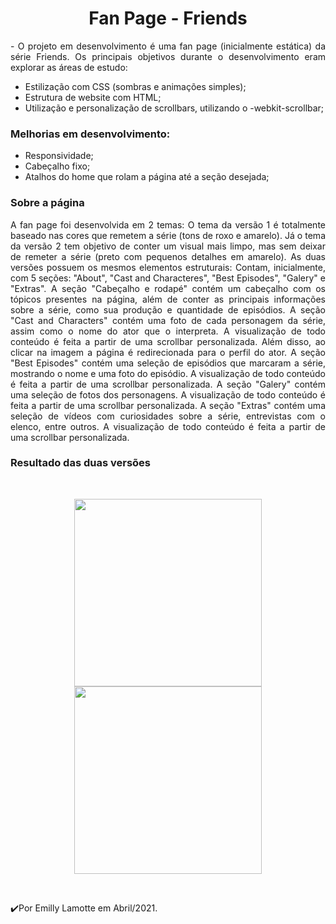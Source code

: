 
<h1 align="center">Fan Page - Friends</h1> 
<p align="justify">
    -  O projeto em desenvolvimento é uma fan page (inicialmente estática) da série Friends. Os principais objetivos durante o desenvolvimento eram explorar as áreas de estudo:<br>
  
 - Estilização com CSS (sombras e animações simples);
 - Estrutura de website com HTML;
 - Utilização e personalização de scrollbars, utilizando o -webkit-scrollbar;
 
  <h3>Melhorias em desenvolvimento:</h3>
 
 - Responsividade;
 - Cabeçalho fixo;
 - Atalhos do home que rolam a página até a seção desejada;
 </p>
 <h3> Sobre a página</h3>
<p align="justify">
   A fan page foi desenvolvida em 2 temas: O tema  da versão 1 é totalmente baseado nas cores que remetem a série (tons de roxo e amarelo). Já o tema da versão 2 tem objetivo de conter um visual mais limpo, mas sem deixar de remeter a série (preto com pequenos detalhes em amarelo). As duas versões possuem os mesmos elementos estruturais: Contam, inicialmente, com 5 seções: "About", "Cast and Characteres", "Best Episodes", "Galery" e "Extras". A seção "Cabeçalho e rodapé" contém um cabeçalho com os tópicos presentes na página, além de conter as principais informações sobre a série, como sua produção e quantidade de episódios. A seção "Cast and Characters" contém uma foto de cada personagem da série, assim como o nome do ator que o interpreta. A visualização de todo conteúdo é feita a partir de uma scrollbar personalizada. Além disso, ao clicar na imagem a página é redirecionada para o perfil do ator. A seção "Best Episodes" contém uma seleção de episódios que marcaram a série, mostrando o nome e uma foto do episódio. A visualização de todo conteúdo é feita a partir de uma scrollbar personalizada. A seção "Galery" contém uma seleção de fotos dos personagens. A visualização de todo conteúdo é feita a partir de uma scrollbar personalizada. A seção "Extras" contém uma seleção de vídeos com curiosidades sobre a série, entrevistas com o elenco, entre outros. A visualização de todo conteúdo é feita a partir de uma scrollbar personalizada.<br>
</p>

<h3 align="justify">Resultado das duas versões</h3> 
<br>
<p align="center"> 
  <img src="https://user-images.githubusercontent.com/79487290/114949044-9b840b00-9e26-11eb-9129-19f21eabd048.png" width="300"/>
  <img src="https://user-images.githubusercontent.com/79487290/114948665-dafe2780-9e25-11eb-86fc-07036ee64837.png" width="300"/>

</p>

<br>

  
 
 ✔️Por Emilly Lamotte em Abril/2021.

 
 

